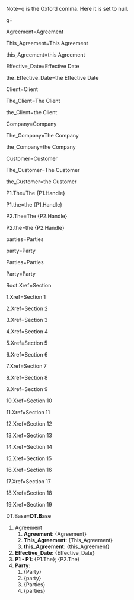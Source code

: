 Note=q is the Oxford comma.  Here it is set to null.

q=</i>

Agreement=<span class="definedterm">Agreement</span>

This_Agreement=This <span class="definedterm">Agreement</span>

this_Agreement=this <span class="definedterm">Agreement</span>

Effective_Date=<span class="definedterm">Effective Date</span>

the_Effective_Date=the <span class="definedterm">Effective Date</span>

Client=<span class="definedterm">Client</span>

The_Client=The <span class="definedterm">Client</span>

the_Client=the <span class="definedterm">Client</span>

Company=<span class="definedterm">Company</span>

The_Company=The <span class="definedterm">Company</span>

the_Company=the <span class="definedterm">Company</span>

Customer=<span class="definedterm">Customer</span>

The_Customer=The <span class="definedterm">Customer</span>

the_Customer=the <span class="definedterm">Customer</span>

P1.The=The {P1.Handle}

P1.the=the {P1.Handle}

P2.The=The {P2.Handle}

P2.the=the {P2.Handle}

parties=<span class="definedterm">Parties</span>

party=<span class="definedterm">Party</span>

Parties=<span class="definedterm">Parties</span>

Party=<span class="definedterm">Party</span>

Root.Xref=<span class="xref">Section</span>

1.Xref=<span class="xref">Section 1</span>

2.Xref=<span class="xref">Section 2</span>

3.Xref=<span class="xref">Section 3</span>

4.Xref=<span class="xref">Section 4</span>

5.Xref=<span class="xref">Section 5</span>

6.Xref=<span class="xref">Section 6</span>

7.Xref=<span class="xref">Section 7</span>

8.Xref=<span class="xref">Section 8</span>

9.Xref=<span class="xref">Section 9</span>

10.Xref=<span class="xref">Section 10</span>

11.Xref=<span class="xref">Section 11</span>

12.Xref=<span class="xref">Section 12</span>

13.Xref=<span class="xref">Section 13</span>

14.Xref=<span class="xref">Section 14</span>

15.Xref=<span class="xref">Section 15</span>

16.Xref=<span class="xref">Section 16</span>

17.Xref=<span class="xref">Section 17</span>

18.Xref=<span class="xref">Section 18</span>

19.Xref=<span class="xref">Section 19</span>


DT.Base=<b>DT.Base</b><ol><li>Agreement<ol><li><b>Agreement</b>: {Agreement}<li><b>This_Agreement</b>: {This_Agreement}<li><b>this_Agreement</b>: {this_Agreement}</li></ol><li><b>Effective_Date:</b> {Effective_Date}<li><b>P1 - P1:</b> {P1.The}; {P2.The}<li><b>Party:</b><ol><li>{Party}</li><li>{party}</li><li>{Parties}</li><li>{parties}</li></ol></ol>
